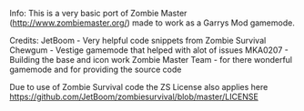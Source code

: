 Info:
This is a very basic port of Zombie Master (http://www.zombiemaster.org/) made to work as a Garrys Mod gamemode.

Credits:
JetBoom - Very helpful code snippets from Zombie Survival
Chewgum - Vestige gamemode that helped with alot of issues
MKA0207 - Building the base and icon work
Zombie Master Team - for there wonderful gamemode and for providing the source code

Due to use of Zombie Survival code the ZS License also applies here
https://github.com/JetBoom/zombiesurvival/blob/master/LICENSE